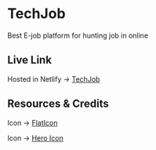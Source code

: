 # TechJob

Best E-job platform for hunting job in online

## Live Link

Hosted in Netlify -> [TechJob](https://strong-mandazi-cab335.netlify.app/)

## Resources & Credits

Icon -> [FlatIcon](https://www.flaticon.com/)

Icon -> [Hero Icon](https://heroicons.com/)
